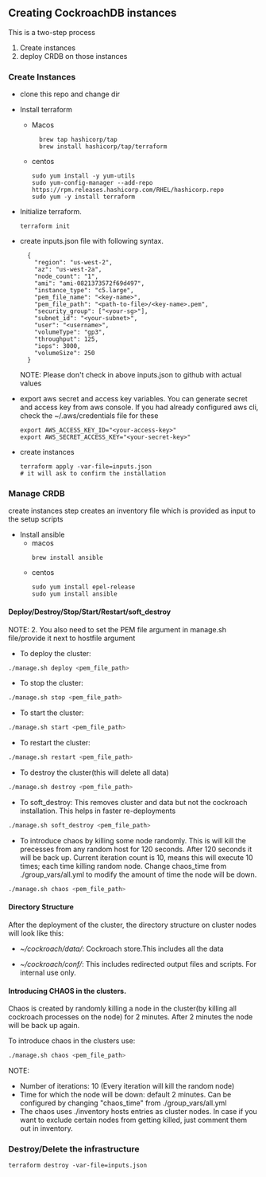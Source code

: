 ## Creating CockroachDB instances

This is a two-step process
1. Create instances
2. deploy CRDB on those instances


### Create Instances
- clone this repo and change dir
- Install terraform
    - Macos
      ```shell
        brew tap hashicorp/tap
        brew install hashicorp/tap/terraform
      ```
  
    - centos
        ```shell
        sudo yum install -y yum-utils
        sudo yum-config-manager --add-repo https://rpm.releases.hashicorp.com/RHEL/hashicorp.repo
        sudo yum -y install terraform
      ```
- Initialize terraform.
    ```shell
    terraform init
    ```

- create inputs.json file with following syntax.
    ```shell
      {
        "region": "us-west-2",
        "az": "us-west-2a",
        "node_count": "1",
        "ami": "ami-0821373572f69d497",
        "instance_type": "c5.large",
        "pem_file_name": "<key-name>",
        "pem_file_path": "<path-to-file>/<key-name>.pem",
        "security_group": ["<your-sg>"],
        "subnet_id": "<your-subnet>",
        "user": "<username>",
        "volumeType": "gp3",
        "throughput": 125,
        "iops": 3000,
        "volumeSize": 250
      }
    ```
    NOTE: Please don't check in above inputs.json to github with actual values

- export aws secret and access key variables. You can generate secret and access key from aws console. If you had already configured aws cli, check the ~/.aws/credentials file for these
  ```shell
  export AWS_ACCESS_KEY_ID="<your-access-key>"
  export AWS_SECRET_ACCESS_KEY="<your-secret-key>"
  ```
- create instances
    ```shell
    terraform apply -var-file=inputs.json
    # it will ask to confirm the installation
  ```

### Manage CRDB
create instances step creates an inventory file which is provided as input to the setup scripts

- Install ansible
  - macos
    ```shell
    brew install ansible
    ```
  - centos
    ```shell
    sudo yum install epel-release
    sudo yum install ansible
    ```

#### Deploy/Destroy/Stop/Start/Restart/soft_destroy
NOTE:
2. You also need to set the PEM file argument in manage.sh file/provide it next to hostfile argument

- To deploy the cluster:
```bash
./manage.sh deploy <pem_file_path>
```


- To stop the cluster:
```bash
./manage.sh stop <pem_file_path>
```    
- To start the cluster:
```bash
./manage.sh start <pem_file_path>
```
- To restart the cluster:
```bash
./manage.sh restart <pem_file_path>
```
- To destroy the cluster(this will delete all data)
```bash
./manage.sh destroy <pem_file_path>
``` 
- To soft_destroy: This removes cluster and data but not the cockroach installation.
  This helps in faster re-deployments
```bash
./manage.sh soft_destroy <pem_file_path>
``` 

- To introduce chaos by killing some node randomly. This is will kill the precesses from any random host for 120 seconds. After 120 seconds it will be back up.
  Current iteration count is 10, means this will execute 10 times; each time killing random node.
  Change chaos_time from ./group_vars/all.yml to modify the amount of time the node will be down.
```bash
./manage.sh chaos <pem_file_path>
```

#### Directory Structure

After the deployment of the cluster, the directory structure on cluster nodes will look like this:

- *~/cockroach/data/*: Cockroach store.This includes all the data

- *~/cockroach/conf/*: This includes redirected output files and scripts. For internal use only.

#### Introducing CHAOS in the clusters.
Chaos is created by randomly killing a node in the cluster(by killing all cockroach processes on the node) for 2 minutes.
After 2 minutes the node will be back up again.

To introduce chaos in the clusters use:
```bash
./manage.sh chaos <pem_file_path>
```

NOTE:
- Number of iterations: 10 (Every iteration will kill the random node)
- Time for which the node will be down: default 2 minutes. Can be configured by changing "chaos_time" from ./group_vars/all.yml
- The chaos uses ./inventory hosts entries as cluster nodes. In case if you want to exclude certain nodes from getting killed, just comment them out in inventory.  


### Destroy/Delete the infrastructure

```shell
terraform destroy -var-file=inputs.json
```